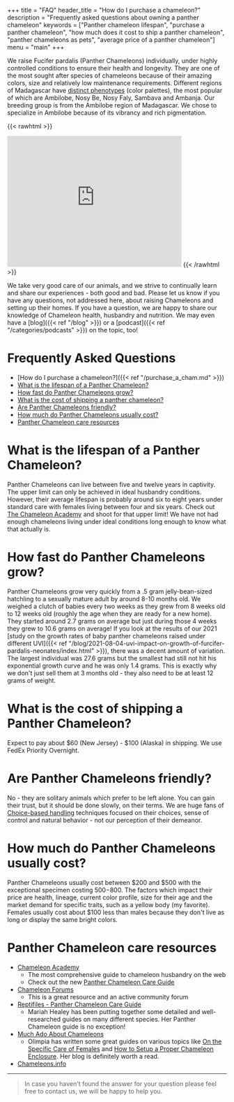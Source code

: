+++
title = "FAQ"
header_title = "How do I purchase a chameleon?"
description = "Frequently asked questions about owning a panther chameleon"
keywords = ["Panther chameleon lifespan", "purchase a panther chameleon", "how much does it cost to ship a panther chameleon", "panther chameleons as pets", "average price of a panther chameleon"]
menu = "main"
+++

We raise Fucifer pardalis (Panther Chameleons) individually, under highly controlled conditions to ensure their health and longevity. They are one of the most sought after species of chameleons because of their amazing colors, size and relatively low maintenance requirements. Different regions of Madagascar have [distinct phenotypes](https://www.madcham.de/en/category/chamaeleons-habitatsdaten/lokalformen-von-furcifer-pardalis/) (color palettes), the most popular of which are Ambilobe, Nosy Be, Nosy Faly, Sambava and Ambanja. Our breeding group is from the Ambilobe region of Madagascar. We chose to specialize in Ambilobe because of its vibrancy and rich pigmentation. 

{{< rawhtml >}}
<iframe src="https://www.google.com/maps/embed?pb=!1m18!1m12!1m3!1d311974.95676865586!2d49.026378432219275!3d-13.191175344746163!2m3!1f0!2f0!3f0!3m2!1i1024!2i768!4f13.1!3m3!1m2!1s0x2214f52f0a812659%3A0x1b97fc64fe096001!2sAmbilobe%2C%20Madagascar!5e1!3m2!1sen!2sus!4v1707187400333!5m2!1sen!2sus" width="400" height="300" style="border:0;" allowfullscreen="" loading="lazy" referrerpolicy="no-referrer-when-downgrade"></iframe>
{{< /rawhtml >}}

We take very good care of our animals, and we strive to continually learn and share our experiences - both good and bad. Please let us know if you have any questions, not addressed here, about raising Chameleons and setting up their homes.  If you have a question, we are happy to share our knowledge of Chameleon health, husbandry and nutrition. We may even have a [blog]({{< ref "/blog" >}}) or a [podcast]({{< ref "/categories/podcasts" >}}) on the topic, too!

# Frequently Asked Questions
- [How do I purchase a chameleon?]({{< ref "/purchase_a_cham.md" >}})
- [What is the lifespan of a Panther Chameleon?](#what-is-the-lifespan-of-a-panther-chameleon)
- [How fast do Panther Chameleons grow?](#how-fast-do-panther-chameleons-grow)
- [What is the cost of shipping a panther chameleon?](#what-is-the-cost-of-shipping-a-panther-chameleon)
- [Are Panther Chameleons friendly?](#are-panther-chameleons-friendly)
- [How much do Panther Chameleons usually cost?](#how-much-do-panther-chameleons-usually-cost)
- [Panther Chameleon care resources](#panther-chameleon-care-resources)



# What is the lifespan of a Panther Chameleon?

Panther Chameleons can live between five and twelve years in captivity. The upper limit can only be achieved in ideal husbandry conditions. However, their average lifespan is probably around six to eight years under standard care with females living between four and six years. Check out [The Chameleon Academy](https://chameleonacademy.com/podcasts/) and shoot for that upper limit! We have not had enough chameleons living under ideal conditions long enough to know what that actually is.

# How fast do Panther Chameleons grow?

Panther Chameleons grow very quickly from a .5 gram jelly-bean-sized hatchling to a sexually mature adult by around 8-10 months old. We weighed a clutch of babies every two weeks as they grew from 8 weeks old to 12 weeks old (roughly the age when they are ready for a new home). They started around 2.7 grams on average but just during those 4 weeks they grew to 10.6 grams on average! If you look at the results of our 2021 [study on the growth rates of baby panther chameleons raised under different UVI]({{< ref "/blog/2021-08-04-uvi-impact-on-growth-of-furcifer-pardalis-neonates/index.html" >}}), there was a decent amount of variation. The largest individual was 27.6 grams but the smallest had still not hit his exponential growth curve and he was only 1.4 grams. This is exactly why we don't just sell them at 3 months old - they also need to be at least 12 grams of weight. 


# What is the cost of shipping a Panther Chameleon?

Expect to pay about $60 (New Jersey) - $100 (Alaska) in shipping. We use FedEx Priority Overnight.

# Are Panther Chameleons friendly?

No - they are solitary animals which prefer to be left alone. You can gain their trust, but it should be done slowly, on their terms. We are huge fans of [Choice-based handling](https://journal.iaabcfoundation.org/choice-control-and-training-for-ectotherms/) techniques focused on their choices, sense of control and natural behavior - not our perception of their demeanor. 

# How much do Panther Chameleons usually cost?

Panther Chameleons usually cost between $200 and $500 with the exceptional specimen costing $500-$800. The factors which impact their price are health, lineage, current color profile, size for their age and the market demand for specific traits, such as a yellow body (my favorite). Females usually cost about $100 less than males because they don't live as long or display the same bright colors.

# Panther Chameleon care resources

- [Chameleon Academy](https://chameleonacademy.com/)
  - The most comprehensive guide to chameleon husbandry on the web
  - Check out the new [Panther Chameleon Care Guide](https://chameleonacademy.com/panther-chameleon-care/)
- [Chameleon Forums](https://www.chameleonforums.com/)
  - This is a great resource and an active community forum
- [Reptifiles - Panther Chameleon Care Guide](https://reptifiles.com/panther-chameleon-care-sheet/)
  - Mariah Healey has been putting together some detailed and well-researched guides on many different species. Her Panther Chameleon guide is no exception!
- [Much Ado About Chameleons](http://www.muchadoaboutchameleons.com/)
  - Olimpia has written some great guides on various topics like [On the Specific Care of Females](http://www.muchadoaboutchameleons.com/2012/05/on-specific-care-of-females.html) and [How to Setup a Proper Chameleon Enclosure](http://www.muchadoaboutchameleons.com/2012/04/how-to-set-up-proper-chameleon.html). Her blog is definitely worth a read.
- [Chameleons.info](https://www.chameleons.info/en/furcifer-pardalis/)
---

> In case you haven't found the answer for your question please feel free to contact us, we will be happy to help you.
